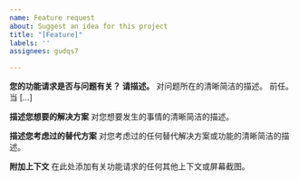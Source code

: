 ```yaml
---
name: Feature request
about: Suggest an idea for this project
title: "[Feature]"
labels: ''
assignees: gudqs7

---
```


**您的功能请求是否与问题有关？ 请描述。**
对问题所在的清晰简洁的描述。 前任。 当 [...]

**描述您想要的解决方案**
对您想要发生的事情的清晰简洁的描述。

**描述您考虑过的替代方案**
对您考虑过的任何替代解决方案或功能的清晰简洁的描述。

**附加上下文**
在此处添加有关功能请求的任何其他上下文或屏幕截图。
